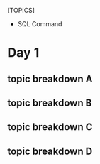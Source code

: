 [TOPICS]
- SQL Command


# Day 1

## topic breakdown A
## topic breakdown B
## topic breakdown C
## topic breakdown D


    
